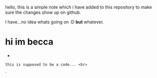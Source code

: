 hello, this is a simple note which i have added to this repository to make sure the changes show up on github.

I have..._no_ idea whats going on :D **but** whatever.


# hi im becca
-
`this is supposed to be a code... <br>`


`
